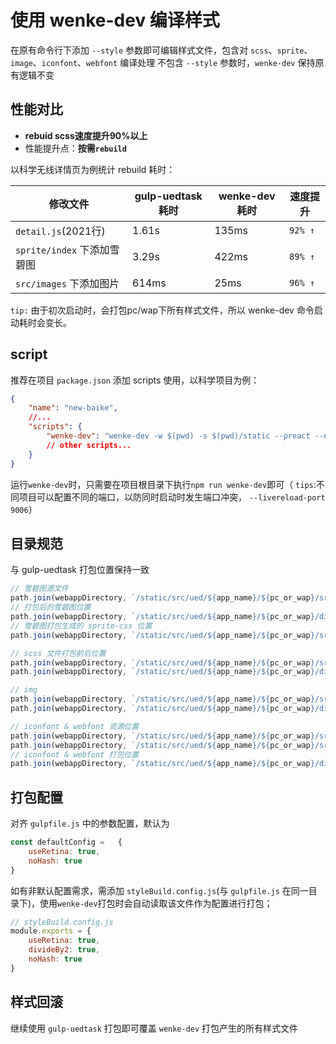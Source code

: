 # 使用 wenke-dev 编译样式

在原有命令行下添加 `--style` 参数即可编辑样式文件，包含对 `scss`、`sprite`、`image`、`iconfont`、`webfont` 编译处理
不包含 `--style` 参数时，`wenke-dev` 保持原有逻辑不变


## 性能对比

- **rebuid scss速度提升90%以上**
- 性能提升点：**按需`rebuild`**

以科学无线详情页为例统计 rebuild 耗时：

修改文件 |   gulp-uedtask 耗时 | wenke-dev 耗时 | 速度提升
--|--|--|--
`detail.js`(2021行) | 1.61s | 135ms | `92% ↑`
`sprite/index` 下添加雪碧图 | 3.29s | 422ms | `89% ↑`
`src/images` 下添加图片 | 614ms | 25ms | `96% ↑`


`tip:` 由于初次启动时，会打包pc/wap下所有样式文件，所以 wenke-dev 命令启动耗时会变长。


## script

推荐在项目 `package.json` 添加 scripts 使用，以科学项目为例：

```json
{
    "name": "new-baike",
    //...
    "scripts": {
        "wenke-dev": "wenke-dev -w $(pwd) -s $(pwd)/static --preact --np --style",
        // other scripts...
    }
} 
```

运行`wenke-dev`时，只需要在项目根目录下执行`npm run wenke-dev`即可（ `tips`:不同项目可以配置不同的端口，以防同时启动时发生端口冲突， `--livereload-port 9006`）


## 目录规范
与 gulp-uedtask 打包位置保持一致

```js
// 雪碧图源文件
path.join(webappDirectory, `/static/src/ued/${app_name}/${pc_or_wap}/src/asset/sprite`) // 支持一层子目录 将分别打包
// 打包后的雪碧图位置
path.join(webappDirectory, `/static/src/ued/${app_name}/${pc_or_wap}/dist/images/sprite`)
// 雪碧图打包生成的 sprite-css 位置
path.join(webappDirectory, `/static/src/ued/${app_name}/${pc_or_wap}/src/css/sprite`)

// scss 文件打包前后位置
path.join(webappDirectory, `/static/src/ued/${app_name}/${pc_or_wap}/src/css`)
path.join(webappDirectory, `/static/src/ued/${app_name}/${pc_or_wap}/dist/css`)

// img 
path.join(webappDirectory, `/static/src/ued/${app_name}/${pc_or_wap}/src/images`)
path.join(webappDirectory, `/static/src/ued/${app_name}/${pc_or_wap}/dist/images`)

// iconfont & webfont 资源位置
path.join(webappDirectory, `/static/src/ued/${app_name}/${pc_or_wap}/src/asset/iconfont`)
path.join(webappDirectory, `/static/src/ued/${app_name}/${pc_or_wap}/src/asset/webfont`)
// iconfont & webfont 打包位置
path.join(webappDirectory, `/static/src/ued/${app_name}/${pc_or_wap}/dist/font`)

```

## 打包配置

对齐 `gulpfile.js` 中的参数配置，默认为

```js
const defaultConfig =   {
	useRetina: true,
	noHash: true
}
```

如有非默认配置需求，需添加 `styleBuild.config.js`(与 `gulpfile.js` 在同一目录下)，使用`wenke-dev`打包时会自动读取该文件作为配置进行打包；

```js
// styleBuild.config.js
module.exports = {
    useRetina: true,
	divideBy2: true,
	noHash: true
}
```

## 样式回滚

继续使用 `gulp-uedtask` 打包即可覆盖 `wenke-dev` 打包产生的所有样式文件


